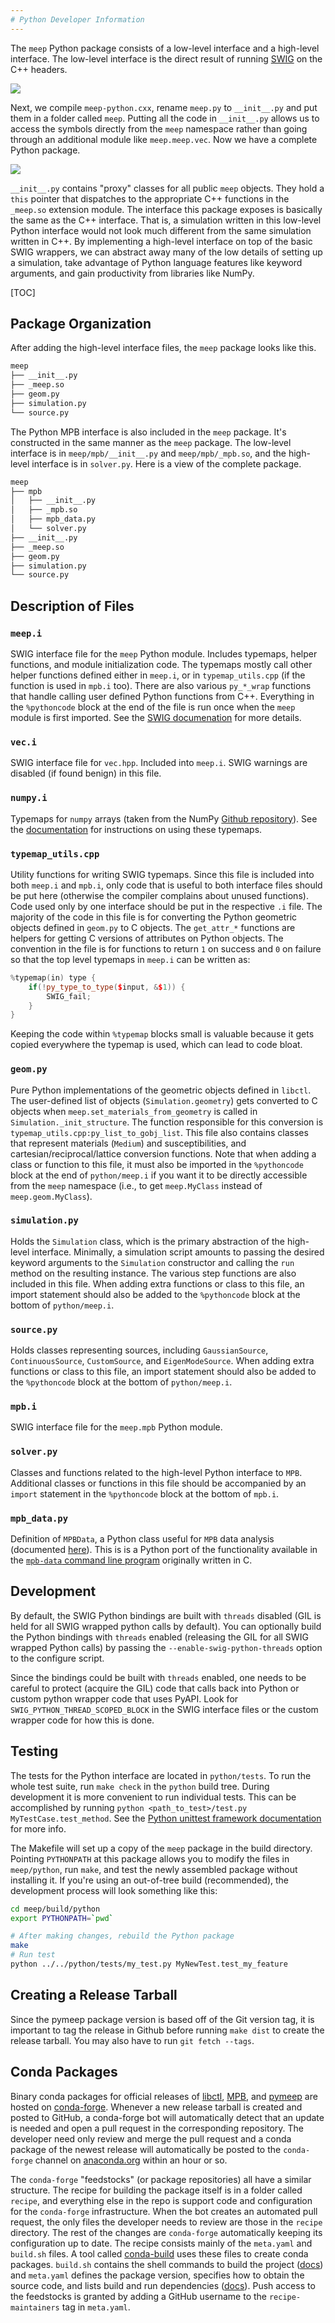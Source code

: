 ```yaml
---
# Python Developer Information
---
```


The `meep` Python package consists of a low-level interface and a high-level interface. The low-level interface is the direct result of running [SWIG](http://www.swig.org/) on the C++ headers.


![](images/swig_process.png#center)

Next, we compile `meep-python.cxx`, rename `meep.py` to `__init__.py` and put them in a folder called `meep`. Putting all the code in `__init__.py` allows us to access the symbols directly from the `meep` namespace rather than going through an additional module like `meep.meep.vec`. Now we have a complete Python package.

![](images/pypackage_creation.png#center)

`__init__.py` contains "proxy" classes for all public `meep` objects. They hold a `this` pointer that dispatches to the appropriate C++ functions in the `_meep.so` extension module. The interface this package exposes is basically the same as the C++ interface. That is, a simulation written in this low-level Python interface would not look much different from the same simulation written in C++. By implementing a high-level interface on top of the basic SWIG wrappers, we can abstract away many of the low details of setting up a simulation, take advantage of Python language features like keyword arguments, and gain productivity from libraries like NumPy.

[TOC]

## Package Organization

After adding the high-level interface files, the `meep` package looks like this.
```bash
meep
├── __init__.py
├── _meep.so
├── geom.py
├── simulation.py
└── source.py
```
The Python MPB interface is also included in the `meep` package. It's constructed in the same manner as the `meep` package. The low-level interface is in `meep/mpb/__init__.py` and `meep/mpb/_mpb.so`, and the high-level interface is in `solver.py`. Here is a view of the complete package.
```bash
meep
├── mpb
│   ├── __init__.py
│   ├── _mpb.so
│   ├── mpb_data.py
│   └── solver.py
├── __init__.py
├── _meep.so
├── geom.py
├── simulation.py
└── source.py
```

## Description of Files

### `meep.i`

SWIG interface file for the `meep` Python module. Includes typemaps, helper functions, and module initialization code. The typemaps mostly call other helper functions defined either in `meep.i`, or in `typemap_utils.cpp` (if the function is used in `mpb.i` too). There are also various `py_*_wrap` functions that handle calling user defined Python functions from C++. Everything in the `%pythoncode` block at the end of the file is run once when the `meep` module is first imported. See the [SWIG documenation](http://www.swig.org/Doc3.0/SWIGDocumentation.html) for more details.

### `vec.i`

SWIG interface file for `vec.hpp`. Included into `meep.i`. SWIG warnings are disabled (if found benign) in this file.

### `numpy.i`

Typemaps for `numpy` arrays (taken from the NumPy [Github repository](https://github.com/numpy/numpy/blob/master/tools/swig/numpy.i)). See the [documentation](https://docs.scipy.org/doc/numpy-1.13.0/reference/swig.interface-file.html) for instructions on using these typemaps.

### `typemap_utils.cpp`

Utility functions for writing SWIG typemaps. Since this file is included into both `meep.i` and `mpb.i`, only code that is useful to both interface files should be put here (otherwise the compiler complains about unused functions). Code used only by one interface should be put in the respective `.i` file. The majority of the code in this file is for converting the Python geometric objects defined in `geom.py` to C objects. The `get_attr_*` functions are helpers for getting C versions of attributes on Python objects. The convention in the file is for functions to return `1` on success and `0` on failure so that the top level typemaps in `meep.i` can be written as:

```c++
%typemap(in) type {
    if(!py_type_to_type($input, &$1)) {
        SWIG_fail;
    }
}
```
Keeping the code within `%typemap` blocks small is valuable because it gets copied everywhere the typemap is used, which can lead to code bloat.

### `geom.py`

Pure Python implementations of the geometric objects defined in `libctl`. The user-defined list of objects (`Simulation.geometry`) gets converted to C objects when `meep.set_materials_from_geometry` is called in `Simulation._init_structure`. The function responsible for this conversion is `typemap_utils.cpp:py_list_to_gobj_list`. This file also contains classes that represent materials (`Medium`) and susceptibilities, and cartesian/reciprocal/lattice conversion functions. Note that when adding a class or function to this file, it must also be imported in the `%pythoncode` block at the end of `python/meep.i` if you want it to be directly accessible from the `meep` namespace (i.e., to get `meep.MyClass` instead of `meep.geom.MyClass`).

### `simulation.py`

Holds the `Simulation` class, which is the primary abstraction of the high-level interface. Minimally, a simulation script amounts to passing the desired keyword arguments to the `Simulation` constructor and calling the `run` method on the resulting instance. The various step functions are also included in this file. When adding extra functions or class to this file, an import statement should also be added to the `%pythoncode` block at the bottom of `python/meep.i`.

### `source.py`

Holds classes representing sources, including `GaussianSource`, `ContinuousSource`, `CustomSource`, and `EigenModeSource`. When adding extra functions or class to this file, an import statement should also be added to the `%pythoncode` block at the bottom of `python/meep.i`.

### `mpb.i`

SWIG interface file for the `meep.mpb` Python module.

### `solver.py`

Classes and functions related to the high-level Python interface to `MPB`. Additional classes or functions in this file should be accompanied by an `import` statement in the `%pythoncode` block at the bottom of `mpb.i`.

### `mpb_data.py`

Definition of `MPBData`, a Python class useful for `MPB` data analysis (documented [here](https://mpb.readthedocs.io/en/latest/Python_Data_Analysis_Tutorial)). This is is a Python port of the functionality available in the [`mpb-data` command line program](https://github.com/NanoComp/mpb/blob/master/utils/mpb-data.c) originally written in C.

## Development

By default, the SWIG Python bindings are built with `threads` disabled (GIL is
held for all SWIG wrapped python calls by default). You can optionally build the
Python bindings with `threads` enabled (releasing the GIL for all SWIG wrapped
Python calls) by passing the `--enable-swig-python-threads`
option to the configure script.

Since the bindings could be built with `threads` enabled, one needs to be
careful to protect (acquire the GIL) code that calls back into Python or custom
python wrapper code that uses PyAPI. Look for `SWIG_PYTHON_THREAD_SCOPED_BLOCK`
in the SWIG interface files or the custom wrapper code for how this is done.

## Testing

The tests for the Python interface are located in `python/tests`. To run the whole test suite, run `make check` in the `python` build tree. During development it is more convenient to run individual tests. This can be accomplished by running `python <path_to_test>/test.py MyTestCase.test_method`. See the [Python unittest framework documentation](https://docs.python.org/3/library/unittest.html) for more info.

The Makefile will set up a copy of the `meep` package in the build directory. Pointing `PYTHONPATH` at this package allows you to modify the files in `meep/python`, run `make`, and test the newly assembled package without installing it. If you're using an out-of-tree build (recommended), the development process will look something like this:
```bash
cd meep/build/python
export PYTHONPATH=`pwd`

# After making changes, rebuild the Python package
make
# Run test
python ../../python/tests/my_test.py MyNewTest.test_my_feature
```

## Creating a Release Tarball

Since the pymeep package version is based off of the Git version tag, it is important to tag the release in Github before running `make dist` to create the release tarball. You may also have to run `git fetch --tags`.

## Conda Packages

Binary conda packages for official releases of [libctl](https://github.com/conda-forge/libctl-feedstock), [MPB](https://github.com/conda-forge/mpb-feedstock), and [pymeep](https://github.com/conda-forge/pymeep-feedstock) are hosted on [conda-forge](https://conda-forge.org/docs/). Whenever a new release tarball is created and posted to GitHub, a conda-forge bot will automatically detect that an update is needed and open a pull request in the corresponding repository. The developer need only review and merge the pull request and a conda package of the newest release will automatically be posted to the `conda-forge` channel on [anaconda.org](https://anaconda.org/conda-forge/) within an hour or so.

The `conda-forge` "feedstocks" (or package repositories) all have a similar structure. The recipe for building the package itself is in a folder called `recipe`, and everything else in the repo is support code and configuration for the `conda-forge` infrastructure. When the bot creates an automated pull request, the only files the developer needs to review are those in the `recipe` directory. The rest of the changes are `conda-forge` automatically keeping its configuration up to date. The recipe consists mainly of the `meta.yaml` and `build.sh` files. A tool called [conda-build](https://docs.conda.io/projects/conda-build/en/latest/index.html) uses these files to create conda packages. `build.sh` contains the shell commands to build the project ([docs](https://docs.conda.io/projects/conda-build/en/latest/resources/build-scripts.html)) and `meta.yaml` defines the package version, specifies how to obtain the source code, and lists build and run dependencies ([docs](https://docs.conda.io/projects/conda-build/en/latest/resources/define-metadata.html)). Push access to the feedstocks is granted by adding a GitHub username to the `recipe-maintainers` tag in `meta.yaml`.

